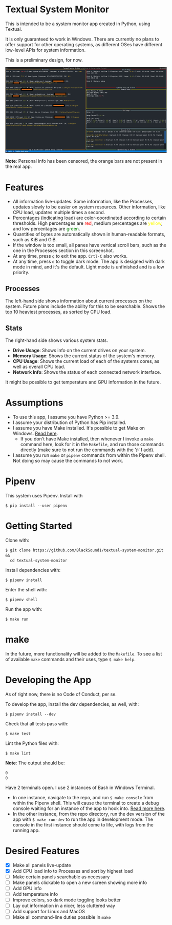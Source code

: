 # Textual System Monitor

This is intended to be a system monitor app created in Python, using Textual.

It is only guaranteed to work in Windows. There are currently no plans to offer support for other 
operating systems, as different OSes have different low-level APIs for system information.

This is a preliminary design, for now.

![Somewhat Feature Complete Design](images/Mar20Screenshot.png)

**Note**: Personal info has been censored, the orange bars are not present in the real app.

# Features

- All information live-updates. Some information, like the Processes, updates slowly to be easier on system resources.
  Other information, like CPU load, updates multiple times a second.
- Percentages (indicating load) are color-coordinated according to certain thresholds.
  High percentages are <span style="color: red;">red</span>, medium percentages are
  <span style="color: yellow;">yellow</span>, and low percentages are <span style="color: green;">green</span>.
- Quantities of bytes are automatically shown in human-readable formats, such as KiB and GiB.
- If the window is too small, all panes have vertical scroll bars, such as the one in the
  Processes section in this screenshot.
- At any time, press `q` to exit the app. `Crtl-C` also works.
- At any time, press `d` to toggle dark mode. The app is designed with dark mode in mind, and it's the default.
  Light mode is unfinished and is a low priority.

## Processes

The left-hand side shows information about current processes on the system. Future plans include
the ability for this to be searchable. Shows the top 10 heaviest processes, as sorted by CPU load. 

## Stats

The right-hand side shows various system stats.

- **Drive Usage**: Shows info on the current drives on your system.
- **Memory Usage**: Shows the current status of the system's memory.
- **CPU Usage**: Shows the current load of each of the systems cores, as well as overall CPU load.
- **Network Info**: Shows the status of each connected network interface.

It might be possible to get temperature and GPU information in the future.

# Assumptions

- To use this app, I assume you have Python >= 3.9.
- I assume your distribution of Python has Pip installed.
- I assume you have Make installed. It's possible to get Make on Windows.
  [Read here](https://stackoverflow.com/questions/32127524/how-to-install-and-use-make-in-windows).
  - If you don't have Make installed, then whenever I invoke a `make` command here, look for it in the `Makefile`, and
    run those commands directly (make sure to not run the commands with the '`@`' I add).
- I assume you run `make` or `pipenv` commands from within the Pipenv shell.
  Not doing so may cause the commands to not work.

# Pipenv

This system uses Pipenv. Install with

```shell
$ pip install --user pipenv
```

# Getting Started

Clone with:

```shell
$ git clone https://github.com/BlackSound1/textual-system-monitor.git &&
  cd textual-system-monitor
```

Install dependencies with:

```shell
$ pipenv install
```

Enter the shell with:

```shell
$ pipenv shell
```

Run the app with:

```shell
$ make run
```

# make

In the future, more functionality will be added to the `Makefile`. To see a list of available `make` commands
and their uses, type `$ make help`.

# Developing the App

As of right now, there is no Code of Conduct, per se.

To develop the app, install the dev dependencies, as well, with:

```shell
$ pipenv install --dev
```

Check that all tests pass with:

```shell
$ make test
```

Lint the Python files with:

```shell
$ make lint
```

**Note**: The output should be:

```shell
0
0
```

Have 2 terminals open. I use 2 instances of Bash in Windows Terminal. 

- In one instance, navigate to the repo, and run `$ make console` from within the Pipenv shell. 
  This will cause the terminal to create a debug console waiting for an instance of the app to hook into.
  [Read more here](https://textual.textualize.io/guide/devtools/).
- In the other instance, from the repo directory, run the dev version of the app with `$ make run-dev` to run the
  app in development mode. The console in the first instance should come to life, with logs from the running app.

# Desired Features

- [x] Make all panels live-update
- [x] Add CPU load info to Processes and sort by highest load
- [ ] Make certain panels searchable as necessary
- [ ] Make panels clickable to open a new screen showing more info
- [ ] Add GPU info
- [ ] Add temperature info
- [ ] Improve colors, so dark mode toggling looks better
- [ ] Lay out information in a nicer, less cluttered way
- [ ] Add support for Linux and MacOS
- [ ] Make all command-line duties possible in `make`